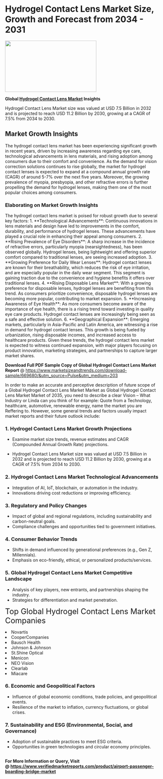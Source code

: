 <H1>Hydrogel Contact Lens Market Size, Growth and Forecast from 2034 - 2031</H1><img class="aligncenter size-medium wp-image-584254" src="https://thirdeyenews.in/wp-content/uploads/2034/09/Global-Market-Research-300x168.jpeg" alt="" width="300" height="168" /><p><strong>Global&nbsp;<a href="https://www.marketsizeandtrends.com/download-sample/669680/&amp;utm_source=Pulse&amp;utm_medium=203">Hydrogel Contact Lens Market</a> Insights</strong></p><p>Hydrogel Contact Lens Market size was valued at USD 7.5 Billion in 2032 and is projected to reach USD 11.2 Billion by 2030, growing at a CAGR of 7.5% from 2034 to 2030.</p><p><h2>Market Growth Insights</h2> The hydrogel contact lens market has been experiencing significant growth in recent years, driven by increasing awareness regarding eye care, technological advancements in lens materials, and rising adoption among consumers due to their comfort and convenience. As the demand for vision correction solutions continues to rise globally, the market for hydrogel contact lenses is expected to expand at a compound annual growth rate (CAGR) of around 5-7% over the next five years. Moreover, the growing prevalence of myopia, presbyopia, and other refractive errors is further propelling the demand for hydrogel lenses, making them one of the most popular choices among consumers. <h3>Elaborating on Market Growth Insights</h3> The hydrogel contact lens market is poised for robust growth due to several key factors: 1. **Technological Advancements**: Continuous innovations in lens materials and design have led to improvements in the comfort, durability, and performance of hydrogel lenses. These advancements have played a crucial role in enhancing their appeal among consumers. 2. **Rising Prevalence of Eye Disorders**: A sharp increase in the incidence of refractive errors, particularly myopia (nearsightedness), has been observed globally. Hydrogel lenses, being lightweight and offering superior comfort compared to traditional lenses, are seeing increased adoption. 3. **Growing Preference for Daily Wear Lenses**: Hydrogel contact lenses are known for their breathability, which reduces the risk of eye irritation, and are especially popular in the daily wear segment. This segment is gaining traction due to the convenience and hygiene benefits it offers over traditional lenses. 4. **Rising Disposable Lens Market**: With a growing preference for disposable lenses, hydrogel lenses are benefiting from this trend. As consumers prioritize convenience, disposable hydrogel lenses are becoming more popular, contributing to market expansion. 5. **Increasing Awareness of Eye Health**: As more consumers become aware of the importance of eye health, there is a rising trend toward investing in quality eye care products. Hydrogel contact lenses are increasingly being seen as a safe and effective solution. 6. **Geographical Expansion**: Emerging markets, particularly in Asia-Pacific and Latin America, are witnessing a rise in demand for hydrogel contact lenses. This growth is being fueled by urbanization, rising disposable incomes, and increased access to healthcare products. Given these trends, the hydrogel contact lens market is expected to witness continued expansion, with major players focusing on product innovation, marketing strategies, and partnerships to capture larger market shares. </p><p><span class=""><strong>Download Full PDF Sample Copy of Global Hydrogel Contact Lens Market Report</strong> @ <a href="https://www.marketsizeandtrends.com/download-sample/669680/&amp;utm_source=Pulse&amp;utm_medium=203" target="_blank">https://www.marketsizeandtrends.com/download-sample/669680/&amp;utm_source=Pulse&amp;utm_medium=203</a></span></p><p>In order to make an accurate and perceptive description of future scope of a Global&nbsp;Hydrogel Contact Lens Market Market as Global&nbsp;Hydrogel Contact Lens Market Market of 2035, you need to describe a clear Vision &ndash; What Industry or Linda can you think of for example: Quote from a Technology, healthcare, automotive, renewable energy, name the market you are Reffering to. However, some general trends and factors usually impact market reports and their future outlook include:</p><h3>1.&nbsp;<strong>Hydrogel Contact Lens Market Growth Projections</strong></h3><ul><li>Examine market size trends, revenue estimates and CAGR (Compounded Annual Growth Rate) projections.</li><li><p>Hydrogel Contact Lens Market size was valued at USD 7.5 Billion in 2032 and is projected to reach USD 11.2 Billion by 2030, growing at a CAGR of 7.5% from 2034 to 2030.</p></li></ul><h3>2.&nbsp;<strong>Hydrogel Contact Lens Market Technological Advancements</strong></h3><ul><li>Integration of AI, IoT, blockchain, or automation in the industry.</li><li>Innovations driving cost reductions or improving efficiency.</li></ul><h3>3.&nbsp;<strong>Regulatory and Policy Changes</strong></h3><ul><li>Impact of global and regional regulations, including sustainability and carbon-neutral goals.</li><li>Compliance challenges and opportunities tied to government initiatives.</li></ul><h3>4.&nbsp;<strong>Consumer Behavior Trends</strong></h3><ul><li>Shifts in demand influenced by generational preferences (e.g., Gen Z, Millennials).</li><li>Emphasis on eco-friendly, ethical, or personalized products/services.</li></ul><h3>5.&nbsp;<strong>Global Hydrogel Contact Lens Market Competitive Landscape</strong></h3><ul><li>Analysis of key players, new entrants, and partnerships shaping the industry.</li><li>Strategies for differentiation and market penetration.</li></ul><p data-pm-slice="1 1 []"><span style="color: inherit; font-family: inherit; font-size: 25px;">Top Global Hydrogel Contact Lens Market Companies</span></p><div class="" data-test-id=""><p><li>Novartis</li><li> CooperCompanies</li><li> Bausch Health</li><li> Johnson & Johnson</li><li> St.Shine Optical</li><li> Menicon</li><li> NEO Vision</li><li> Clearlab</li><li> Miacare</li></p></div><h3>6.&nbsp;<strong>Economic and Geopolitical Factors</strong></h3><ul><li>Influence of global economic conditions, trade policies, and geopolitical events.</li><li>Resilience of the market to inflation, currency fluctuations, or global crises.</li></ul><h3>7.&nbsp;<strong>Sustainability and ESG (Environmental, Social, and Governance)</strong></h3><ul><li>Adoption of sustainable practices to meet ESG criteria.</li><li>Opportunities in green technologies and circular economy principles.</li></ul><h2><strong style="font-size: 14px;">For More Information or Query, Visit @&nbsp;</strong><a style="background-color: #ffffff; font-size: 14px;" href="https://www.marketsizeandtrends.com/report/hydrogel-contact-lens-market/" target="_blank">https://www.verifiedmarketreports.com/product/airport-passenger-boarding-bridge-market</a></h2>
